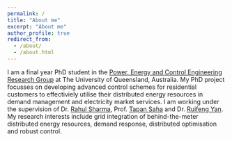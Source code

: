 ```yaml
---
permalink: /
title: "About me"
excerpt: "About me"
author_profile: true
redirect_from: 
  - /about/
  - /about.html
---
```


I am a final year PhD student in the [Power, Energy and Control Engineering Research Group](https://www.itee.uq.edu.au/research/power-and-energy-systems) at The University of Queensland, Australia. My PhD project focusses on developing advanced control schemes for residential customers to effectiviely utilise their distributed energy resources in demand management and electricity market services. I am working under the supervision of Dr. [Rahul Sharma](https://researchers.uq.edu.au/researcher/2660), Prof. [Tapan Saha](https://researchers.uq.edu.au/researcher/83) and Dr. [Ruifeng Yan](https://researchers.uq.edu.au/researcher/2201). My research interests include grid integration of behind-the-meter distributed energy resources, demand response, distributed optimisation and robust control.


